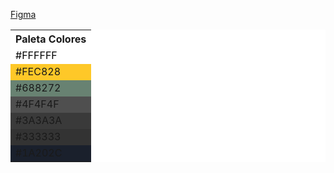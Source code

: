 <a href="https://www.figma.com/file/BgYllvk0pOrW4hqXZSj8DL/Home-Ecommerce?type=design&node-id=0%3A1&mode=design&t=TMWjIVecdmVpqT1W-1" >Figma </a>
<table style="background-color:#FFFFFF;">
    <tr>
        <th>Paleta Colores</th>
    </tr>
    <tr style="background-color:#FFFFFF;">
        <td style="color:#000;">#FFFFFF</td>
    </tr>
    <tr style="background-color:#FEC828;">
        <td> <font color:'#333333'>#FEC828</font></td>
    </tr>
    <tr style="background-color: #688272;">
        <td>#688272</td>
    </tr>
    <tr style="background-color: #4F4F4F;">
        <td>#4F4F4F</td>
    </tr>
    <tr style="background-color:#3A3A3A;">
        <td>#3A3A3A</td>
    </tr>
    <tr style="background-color:#333333;">
        <td>#333333</td>
    </tr>
    <tr style="background-color:#1A202C;">
        <td>#1A202C</td>
    </tr>
</table>